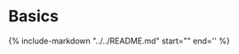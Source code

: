 # Basics

{%
   include-markdown "../../README.md"
   start="<!-- tutorial-start -->"
   end='<!-- tutorial-end -->'
%}
